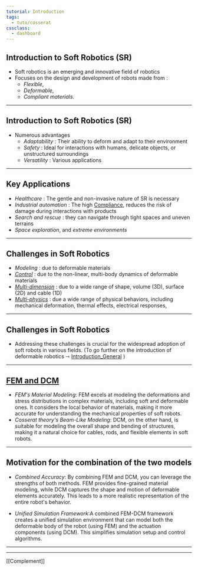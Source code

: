 ```yaml
---
tutorial: Introduction
tags:
  - tuto/cosserat
cssclass:
  - dashboard
---
```

## Introduction to Soft Robotics (SR)

- Soft robotics is an emerging and innovative field of robotics 
- Focuses on the design and development of robots made from :  
	- *Flexible*, 
	- *Deformable*,
	- *Compliant materials*.
---
## Introduction to Soft Robotics (SR)
- Numerous advantages
	- *Adaptability* : Their ability to deform and adapt to their environment
	- *Safety* : Ideal for interactions with humans, delicate objects, or unstructured surroundings
	- *Versatility* : Various applications

---
##  **Key Applications**

- *Healthcare* : The gentle and non-invasive nature of SR is necessary
- *Industrial automation* : The high [Compliance](../../../Soft_Robot/Compliance.md), reduces the risk of damage during interactions with products
- *Search and rescue* : they can navigate through tight spaces and uneven terrains
- *Space exploration*, and *extreme environments*

---
## **Challenges in Soft Robotics**

- *Modeling* : due to deformable materials
- [*Control*](../../../Soft_Robot/kinematics_dynamics_control.md) : due to the non-linear, multi-body dynamics of deformable materials
- [*Multi-dimension*](../../../../../../Projects/ANR/brainStormingANR2023.md) : due to a wide range of shape, volume (3D), surface (2D) and cable (1D)
- [*Multi-physics*](../../../../../../Projects/ANR/RobotMulti-physics.md) : due a wide range of physical behaviors, including mechanical deformation, thermal effects, electrical responses,

---
## **Challenges in Soft Robotics**

- Addressing these challenges is crucial for the widespread adoption of soft robots in various fields.
(To go further on the introduction of deformable robotics ⇾ [Introduction_General](../../../Soft_Robot/Introduction_General.md) )

---
## [FEM and DCM](../../_docs/DCM_FEM.md) 

- *FEM's Material Modeling*: FEM excels at modeling the deformations and stress distributions in complex materials, including soft and deformable ones. It considers the local behavior of materials, making it more accurate for understanding the mechanical properties of soft robots.
- *Cosserat theory's Beam-Like Modeling*: DCM, on the other hand, is suitable for modeling the overall shape and bending of structures, making it a natural choice for cables, rods, and flexible elements in soft robots.


--- 
## Motivation for the combination of the two models

- *Combined Accuracy*: By combining FEM and DCM, you can leverage the strengths of both methods. FEM provides fine-grained material modeling, while DCM captures the shape and motion of deformable elements accurately. This leads to a more realistic representation of the entire robot's behavior.

- *Unified Simulation Framework*:A combined FEM-DCM framework creates a unified simulation environment that can model both the deformable body of the robot (using FEM) and the actuation components (using DCM). This simplifies simulation setup and control algorithms.

---

---

[[Complement]]
